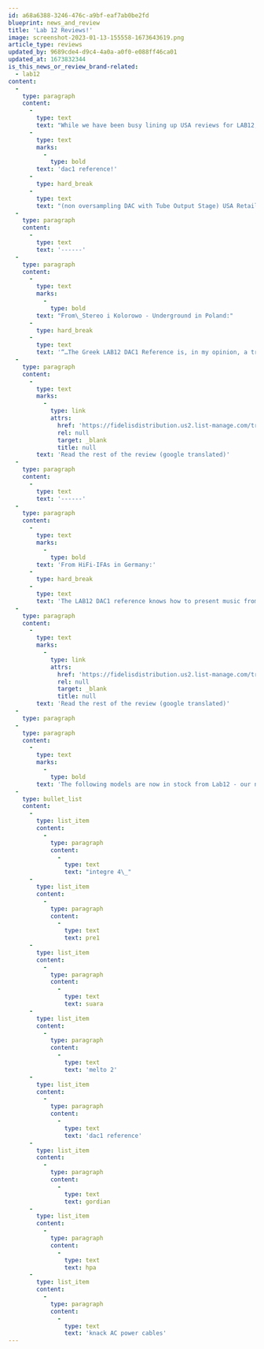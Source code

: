 ```yaml
---
id: a68a6388-3246-476c-a9bf-eaf7ab0be2fd
blueprint: news_and_review
title: 'Lab 12 Reviews!'
image: screenshot-2023-01-13-155558-1673643619.png
article_type: reviews
updated_by: 9689cde4-d9c4-4a0a-a0f0-e088ff46ca01
updated_at: 1673832344
is_this_news_or_review_brand-related:
  - lab12
content:
  -
    type: paragraph
    content:
      -
        type: text
        text: "While we have been busy lining up USA reviews for LAB12, the European press also been very busy recently publishing two new excellent reviews on Lab12's\_"
      -
        type: text
        marks:
          -
            type: bold
        text: 'dac1 reference!'
      -
        type: hard_break
      -
        type: text
        text: "(non oversampling DAC with Tube Output Stage) USA Retail is $3290.\_Now less expensive than a famous competitor."
  -
    type: paragraph
    content:
      -
        type: text
        text: '------'
  -
    type: paragraph
    content:
      -
        type: text
        marks:
          -
            type: bold
        text: "From\_Stereo i Kolorowo - Underground in Poland:"
      -
        type: hard_break
      -
        type: text
        text: '“…The Greek LAB12 DAC1 Reference is, in my opinion, a true reference digital-to-analog converter. It plays very passionately and vividly, expresses the colors beautifully and is perfectly selective. It is a thoroughly analog sound, warm, smooth and friendly... Nevertheless, it is not a device intended for every audiophile, but rather for a thoroughbred music lover. One who is looking for music in sound, not sound in music. In other words, for the aware listener who knows “where is the honey and where are the bees… The LAB12 DAC1 Reference is an "old-school DAC" - sensational musical, and therefore completely reference."'
  -
    type: paragraph
    content:
      -
        type: text
        marks:
          -
            type: link
            attrs:
              href: 'https://fidelisdistribution.us2.list-manage.com/track/click?u=719902bf9b779515dc7755e7e&id=a561c84481&e=cc5be74ec6'
              rel: null
              target: _blank
              title: null
        text: 'Read the rest of the review (google translated)'
  -
    type: paragraph
    content:
      -
        type: text
        text: '------'
  -
    type: paragraph
    content:
      -
        type: text
        marks:
          -
            type: bold
        text: 'From HiFi-IFAs in Germany:'
      -
        type: hard_break
      -
        type: text
        text: 'The LAB12 DAC1 reference knows how to present music from a single source. Its great strength is the homogeneity of what it sorts and places vividly on the loudspeaker stage. It reveals all the details and subtleties that are in the recording without dissecting any connecting virtues on the altar of digital technology. The voices are impressive, and it not only puts them in the right place in an appropriate size, but also emphasizes their individuality. For most digital listeners, the limitation to 24bit and 192kHz is likely to be a minor issue, especially since the renouncement of up sampling is enough for musical enjoyment. The LAB12 DAC1 presents itself for 3,000 euros as a gallant Greek who takes the music by his hand and always lets it be itself.'
  -
    type: paragraph
    content:
      -
        type: text
        marks:
          -
            type: link
            attrs:
              href: 'https://fidelisdistribution.us2.list-manage.com/track/click?u=719902bf9b779515dc7755e7e&id=94dc8d387b&e=cc5be74ec6'
              rel: null
              target: _blank
              title: null
        text: 'Read the rest of the review (google translated)'
  -
    type: paragraph
  -
    type: paragraph
    content:
      -
        type: text
        marks:
          -
            type: bold
        text: 'The following models are now in stock from Lab12 - our new distribution tube electronics line:'
  -
    type: bullet_list
    content:
      -
        type: list_item
        content:
          -
            type: paragraph
            content:
              -
                type: text
                text: "integre 4\_"
      -
        type: list_item
        content:
          -
            type: paragraph
            content:
              -
                type: text
                text: pre1
      -
        type: list_item
        content:
          -
            type: paragraph
            content:
              -
                type: text
                text: suara
      -
        type: list_item
        content:
          -
            type: paragraph
            content:
              -
                type: text
                text: 'melto 2'
      -
        type: list_item
        content:
          -
            type: paragraph
            content:
              -
                type: text
                text: 'dac1 reference'
      -
        type: list_item
        content:
          -
            type: paragraph
            content:
              -
                type: text
                text: gordian
      -
        type: list_item
        content:
          -
            type: paragraph
            content:
              -
                type: text
                text: hpa
      -
        type: list_item
        content:
          -
            type: paragraph
            content:
              -
                type: text
                text: 'knack AC power cables'
---
```

